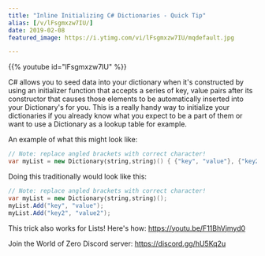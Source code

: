 ```yaml
---
title: "Inline Initializing C# Dictionaries - Quick Tip"
alias: [/v/lFsgmxzw7IU/]
date: 2019-02-08
featured_image: https://i.ytimg.com/vi/lFsgmxzw7IU/mqdefault.jpg

---
```


{{% youtube id="lFsgmxzw7IU" %}}

C# allows you to seed data into your dictionary when it's constructed by using an initializer function that accepts a series of key, value pairs after its constructor that causes those elements to be automatically inserted into your Dictionary's for you. This is a really handy way to initialize your dictionaries if you already know what you expect to be a part of them or want to use a Dictionary as a lookup table for example.

An example of what this might look like:

```csharp
// Note: replace angled brackets with correct character!
var myList = new Dictionary⟨string,string⟩() { {"key", "value"}, {"key2", "value2"} };
```

Doing this traditionally would look like this:

```csharp
// Note: replace angled brackets with correct character!
var myList = new Dictionary⟨string,string⟩();
myList.Add("key", "value");
myList.Add("key2", "value2");
```

This trick also works for Lists! Here's how: https://youtu.be/F11BhVjmyd0

Join the World of Zero Discord server: https://discord.gg/hU5Kq2u